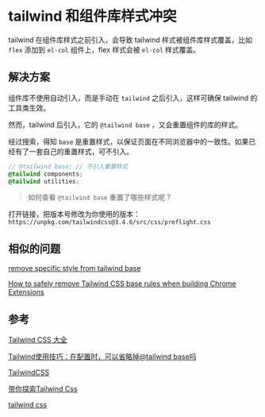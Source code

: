 # tailwind 和组件库样式冲突

tailwind 在组件库样式之前引入，会导致 tailwind 样式被组件库样式覆盖，比如 `flex` 添加到 `el-col` 组件上，flex 样式会被 `el-col` 样式覆盖。

## 解决方案

组件库不使用自动引入，而是手动在 `tailwind` 之后引入，这样可确保 tailwind 的工具类生效。

然而，tailwind 后引入，它的 `@tailwind base` ，又会重置组件的库的样式。

经过搜索，得知 `base` 是重置样式，以保证页面在不同浏览器中的一致性。如果已经有了一套自己的重置样式，可不引入。

```scss
// @tailwind base; // 不引入重置样式
@tailwind components;
@tailwind utilities;
```

> 如何查看 `@tailwind base` 重置了哪些样式呢？

打开链接，把版本号修改为你使用的版本： `https://unpkg.com/tailwindcss@3.4.6/src/css/preflight.css`

## 相似的问题

[remove specific style from tailwind base](https://stackoverflow.com/questions/71783177/remove-specific-style-from-tailwind-base)

[How to safely remove Tailwind CSS base rules when building Chrome Extensions](https://medium.com/@trungpv1601/how-to-safely-remove-tailwind-css-base-rules-when-building-chrome-extensions-f5ca9f9a9d04)

## 参考

[Tailwind CSS 大全](https://powerkaifu.github.io/2020/09/24/lesson-tailwind-css/)

[Tailwind使用技巧：在配置时，可以省略掉@tailwind base吗](https://blog.csdn.net/andy_68147772/article/details/134679114)

[TailwindCSS](https://hsuchihting.github.io/categories/TailwindCSS/)

[带你探索Tailwind Css](https://mdnice.com/writing/a8fb53dcc8654401802fe1c935c41104)

[tailwind css](https://blackglory.me/notes/tailwind-css)
